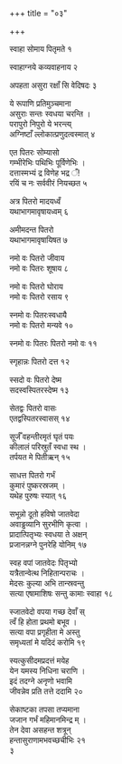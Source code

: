 +++
title = "०३"

+++
 
 

स्वाहा सोमाय पितृमते १  
 

स्वाहाग्नये कव्यवाहनाय २  
 

अपहता असुरा रक्षाँ सि वेदिषदः ३  
 

ये रूपाणि प्रतिमुञ्चमाना  
असुराः सन्तः स्वधया चरन्ति ।  
परापुरो निपुरो ये भरन्त्य्  
अग्निष्टाँ ल्लोकात्प्रणुदत्वस्मात् ४  
 

एत पितरः सोम्यासो  
गम्भीरेभिः पथिभिः पूर्विणेभिः ।  
दत्तास्मभ्यं द्र विणेह भद्र ँ\!  
रयिं च नः सर्ववीरं नियच्छत ५  
 

अत्र पितरो मादयध्वँ  
यथाभागमावृषायध्वम् ६  
 

अमीमदन्त पितरो  
यथाभागमावृषायिषत ७  
 

नमो वः पितरो जीवाय  
नमो वः पितरः शूषाय ८  
 

नमो वः पितरो घोराय  
नमो वः पितरो रसाय ९  
 

स्नमो वः पितरःस्वधायै  
नमो वः पितरो मन्यवे १०  
 

स्नमो वः पितरः पितरो नमो वः ११  
 

स्गृहान्नः पितरो दत्त १२  
 

स्सदो वः पितरो देष्म  
सदस्वस्पितरस्देष्म १३  
 

सेतद्वः पितरो वासः  
एतद्वस्पितरस्वासस् १४  
 

सूर्जँ वहन्तीरमृतं घृतं पयः  
कीलालं परिस्रुतँ स्वधा स्थ ।  
तर्पयत मे पितीऋन् १५  
 

साधत्त पितरो गर्भं  
कुमारं पुष्करस्रजम् ।  
यथेह पुरुषः स्यात् १६  
 

सभून्नो दूतो हविषो जातवेदा  
अवाड्ढव्यानि सुरभीणि कृत्वा ।  
प्रादात्पितृभ्यः स्वधया ते अक्षन्  
प्रजानन्नग्ने पुनरेहि योनिम् १७  
 

स्वह वपां जातवेदः पितृभ्यो  
यत्रैतान्वेत्थ निहितान्पराचः ।  
मेदसः कुल्या अभि तान्स्रवन्तु  
सत्या एषामाशिषः सन्तु कामाः स्वाहा १८  
 

स्जातवेदो वपया गच्छ देवाँ स्  
त्वँ हि होता प्रथमो बभूव ।  
सत्या वपा प्रगृहीता मे अस्तु  
समृध्यतां मे यदिदं करोमि १९  
 

स्यत्कुसीदमप्रदत्तं मयेह  
येन यमस्य निधिना चराणि ।  
इदं तदग्ने अनृणो भवामि  
जीवन्नेव प्रति तत्ते ददामि २०  
 

सेकाष्टका तपसा तप्यमाना  
जजान गर्भं महिमानमिन्द्र म् ।  
तेन देवा असहन्त शत्रून्  
हन्तासुराणामभवच्छचीभिः २१   
३  
